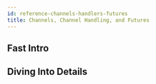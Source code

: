 ```yaml
---
id: reference-channels-handlers-futures
title: Channels, Channel Handling, and Futures
---
```


## Fast Intro

## Diving Into Details
